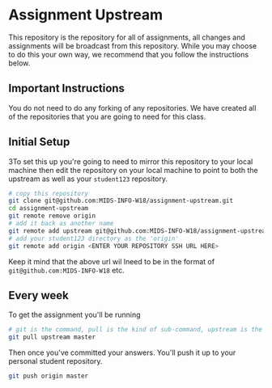 # Assignment Upstream

This repository is the repository for all of assignments, all changes and assignments will be broadcast from this repository. While you may choose to do this your own way, we recommend that you follow the instructions below.

## Important Instructions
You do not need to do any forking of any repositories. We have created all of the repositories that you are going to need for this class.

## Initial Setup
3To set this up you're going to need to mirror this repository to your local machine then edit the repository on your local machine to point to both the upstream as well as your `student123` repository.
``` sh
# copy this repository
git clone git@github.com:MIDS-INFO-W18/assignment-upstream.git
cd assignment-upstream
git remote remove origin
# add it back as another name
git remote add upstream git@github.com:MIDS-INFO-W18/assignment-upstream.git
# add your student123 directory as the 'origin'
git remote add origin <ENTER YOUR REPOSITORY SSH URL HERE>
```

Keep it mind that the above url wil lneed to be in the format of `git@github.com:MIDS-INFO-W18` etc.

## Every week

To get the assignment you'll be running
``` sh
# git is the command, pull is the kind of sub-command, upstream is the repository pointer and master is the branch
git pull upstream master
```

Then once you've committed your answers. You'll push it up to your personal student repository.
```sh
git push origin master
```
